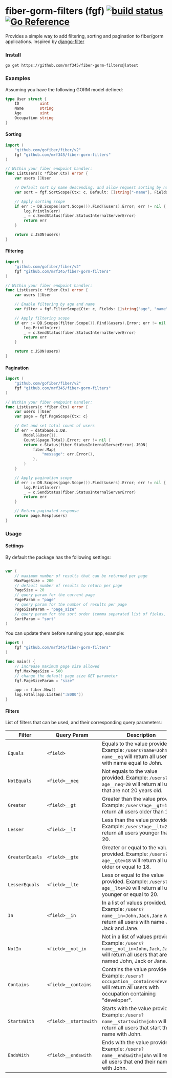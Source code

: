 <h2></h2>
<h1>
fiber-gorm-filters (fgf)
<a href='https://github.com/mrf345/fiber-gorm-filters/actions/workflows/ci.yml'>
  <img src='https://github.com/mrf345/fiber-gorm-filters/actions/workflows/ci.yml/badge.svg' alt='build status'>
</a>
<a href="https://pkg.go.dev/github.com/mrf345/fiber-gorm-filters">
  <img src='https://img.shields.io/badge/reference-blue.svg?logo=go&logoColor=white' alt='Go Reference'>
</a>
</h1>

Provides a simple way to add filtering, sorting and pagination to  fiber/gorm applications. Inspired by [django-filter](https://github.com/carltongibson/django-filter)


### Install

```shell
go get https://github.com/mrf345/fiber-gorm-filters@latest
```

### Examples

Assuming you have the following GORM model defined:

```go
type User struct {
    ID         uint
    Name       string
    Age        uint
    Occupation string
}
```

#### Sorting

```go
import (
    "github.com/gofiber/fiber/v2"
    fgf "github.com/mrf345/fiber-gorm-filters"
)

// Within your fiber endpoint handler:
func ListUsers(c *fiber.Ctx) error {
    var users []User

    // Default sort by name descending, and allow request sorting by name and age
    var sort = fgf.SortScope{Ctx: c, Default: []string{"-name"}, Fields: []string{"age"}}

    // Apply sorting scope
    if err := DB.Scopes(sort.Scope()).Find(&users).Error; err != nil {
        log.Println(err)
        _ = c.SendStatus(fiber.StatusInternalServerError)
        return err
    }

    return c.JSON(users)
}
```

#### Filtering

```go
import (
    "github.com/gofiber/fiber/v2"
    fgf "github.com/mrf345/fiber-gorm-filters"
)

// Within your fiber endpoint handler:
func ListUsers(c *fiber.Ctx) error {
    var users []User

    // Enable filtering by age and name
    var filter = fgf.FilterScope{Ctx: c, Fields: []string{"age", "name"}}

    // Apply filtering scope
    if err := DB.Scopes(filter.Scope()).Find(&users).Error; err != nil {
        log.Println(err)
        _ = c.SendStatus(fiber.StatusInternalServerError)
        return err
    }

    return c.JSON(users)
}
```

#### Pagination

```go
import (
    "github.com/gofiber/fiber/v2"
    fgf "github.com/mrf345/fiber-gorm-filters"
)

// Within your fiber endpoint handler:
func ListUsers(c *fiber.Ctx) error {
    var users []User
    var page = fgf.PageScope{Ctx: c}

    // Get and set total count of users
    if err = database.I.DB.
        Model(&User{}).
        Count(&page.Total).Error; err != nil {
        return c.Status(fiber.StatusInternalServerError).JSON(
            fiber.Map{
                "message": err.Error(),
            },
        )
    }

    // Apply pagination scope
    if err := DB.Scopes(page.Scope()).Find(&users).Error; err != nil {
        log.Println(err)
        _ = c.SendStatus(fiber.StatusInternalServerError)
        return err
    }

    // Return paginated response
    return page.Resp(users)
}
```

### Usage

#### Settings

By default the package has the following settings:

```go

var (
    // maximum number of results that can be returned per page
    MaxPageSize = 200
    // default number of results to return per page
    PageSize = 20
    // query param for the current page
    PageParam = "page"
    // query param for the number of results per page
    PageSizeParam = "page_size"
    // query param for the sort order (comma separated list of fields, with optional - prefix to reverse the sort order)
    SortParam = "sort"
)
```

You can update them before running your app, example:

```go
import (
    fgf "github.com/mrf345/fiber-gorm-filters"
)

func main() {
    // increase maximum page size allowed
    fgf.MaxPageSize = 500
    // change the default page size GET parameter
    fgf.PageSizeParam = "size"

    app := fiber.New()
    log.Fatal(app.Listen(":8080"))
}
```

#### Filters

List of filters that can be used, and their corresponding query parameters:

| Filter | Query Param | Description |
| --- | --- | --- |
| `Equals` | `<field>` | Equals to the value provided. Example: `/users?name=John` or `name__eq` will return all users with name equal to John. |
| `NotEquals` | `<field>__neq` | Not equals to the value provided. Example: `/users?age__neq=20` will return all users that are not 20 years old. |
| `Greater` | `<field>__gt` | Greater than the value provided. Example: `/users?age__gt=18` will return all users older than 18. |
| `Lesser` | `<field>__lt` | Less than the value provided. Example: `/users?age__lt=20` will return all users younger than 20. |
| `GreaterEquals` | `<field>__gte` | Greater or equal to the value provided. Example: `/users?age__gte=18` will return all users older or equal to 18. |
| `LesserEquals` | `<field>__lte` | Less or equal to the value provided. Example: `/users?age__lte=20` will return all users younger or equal to 20. |
| `In` | `<field>__in` | In a list of values provided. Example: `/users?name__in=John,Jack,Jane` will return all users with name John, Jack and Jane. |
| `NotIn` | `<field>__not_in` | Not in a list of values provided. Example: `/users?name__not_in=John,Jack,Jane` will return all users that are not named John, Jack or Jane. |
| `Contains` | `<field>__contains` | Contains the value provided. Example: `/users?occupation__contains=developer` will return all users with occupation containing "developer". |
| `StartsWith` | `<field>__startswith` | Starts with the value provided. Example: `/users?name__startswith=john` will return all users that start their name with John. |
| `EndsWith` | `<field>__endswith` | Ends with the value provided. Example: `/users?name__endswith=john` will return all users that end their name with John. |

